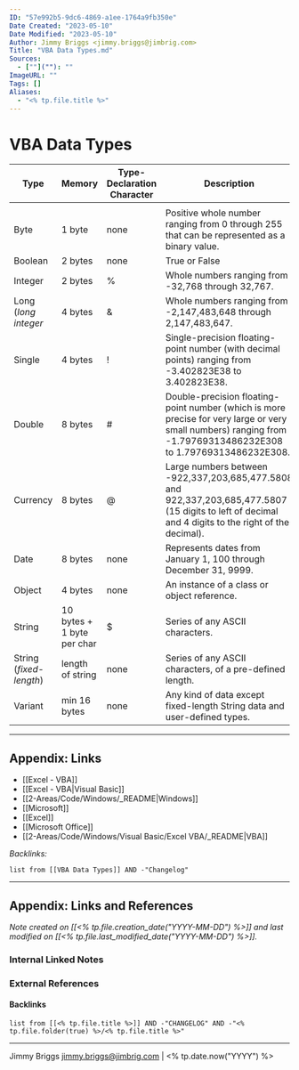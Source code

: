 ```yaml
---
ID: "57e992b5-9dc6-4869-a1ee-1764a9fb350e"
Date Created: "2023-05-10"
Date Modified: "2023-05-10"
Author: Jimmy Briggs <jimmy.briggs@jimbrig.com>
Title: "VBA Data Types.md"
Sources: 
  - [""](""): ""
ImageURL: ""
Tags: []
Aliases:
  - "<% tp.file.title %>"
---
```



# VBA Data Types

| Type                    | Memory                     | Type-Declaration Character | Description                                                                                                                                                     |
| ----------------------- | -------------------------- | -------------------------- | --------------------------------------------------------------------------------------------------------------------------------------------------------------- |
|  |
| Byte                    | 1 byte                     | none                       | Positive whole number ranging from 0 through 255 that can be represented as a binary value.                                                                     |
| Boolean                 | 2 bytes                    | none                       | True or False                                                                                                                                                   |
| Integer                 | 2 bytes                    | %                          | Whole numbers ranging from -32,768 through 32,767.                                                                                                              |
| Long (_long integer_    | 4 bytes                    | &                          | Whole numbers ranging from -2,147,483,648 through 2,147,483,647.                                                                                                |
| Single                  | 4 bytes                    | !                          | Single-precision floating-point number (with decimal points) ranging from -3.402823E38 to 3.402823E38.                                                          |
| Double                  | 8 bytes                    | #                          | Double-precision floating-point number (which is more precise for very large or very small numbers) ranging from -1.79769313486232E308 to 1.79769313486232E308. |
| Currency                | 8 bytes                    | @                          | Large numbers between -922,337,203,685,477.5808 and 922,337,203,685,477.5807 (15 digits to left of decimal and 4 digits to the right of the decimal).           |
| Date                    | 8 bytes                    | none                       | Represents dates from January 1, 100 through December 31, 9999.                                                                                                 |
| Object                  | 4 bytes                    | none                       | An instance of a class or object reference.                                                                                                                     |
| String                  | 10 bytes + 1 byte per char | $                          | Series of any ASCII characters.                                                                                                                                 |
| String (_fixed-length_) | length of string           | none                       | Series of any ASCII characters, of a pre-defined length.                                                                                                        |
| Variant                 | min 16 bytes               | none                       | Any kind of data except fixed-length String data and user-defined types.                                                                                        |

***

## Appendix: Links

- [[Excel - VBA]]
- [[Excel - VBA|Visual Basic]]
- [[2-Areas/Code/Windows/_README|Windows]]
- [[Microsoft]]
- [[Excel]]
- [[Microsoft Office]]
- [[2-Areas/Code/Windows/Visual Basic/Excel VBA/_README|VBA]]

*Backlinks:*

```dataview
list from [[VBA Data Types]] AND -"Changelog"
```

***

## Appendix: Links and References

*Note created on [[<% tp.file.creation_date("YYYY-MM-DD") %>]] and last modified on [[<% tp.file.last_modified_date("YYYY-MM-DD") %>]].*

### Internal Linked Notes

### External References

#### Backlinks

```dataview
list from [[<% tp.file.title %>]] AND -"CHANGELOG" AND -"<% tp.file.folder(true) %>/<% tp.file.title %>"
```


***

Jimmy Briggs <jimmy.briggs@jimbrig.com> | <% tp.date.now("YYYY") %>